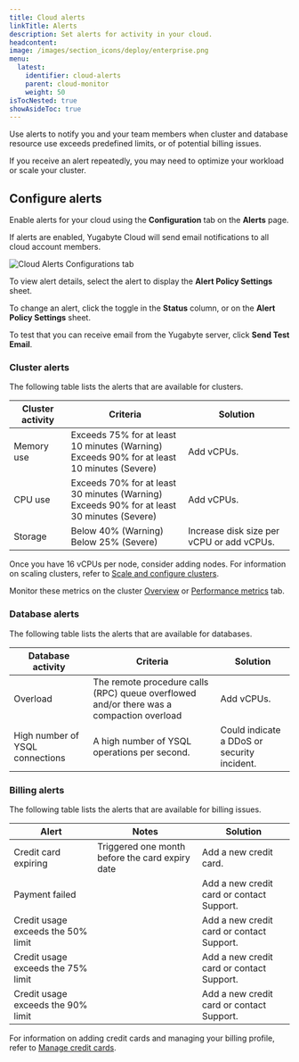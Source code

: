 ```yaml
---
title: Cloud alerts
linkTitle: Alerts
description: Set alerts for activity in your cloud.
headcontent:
image: /images/section_icons/deploy/enterprise.png
menu:
  latest:
    identifier: cloud-alerts
    parent: cloud-monitor
    weight: 50
isTocNested: true
showAsideToc: true
---
```


Use alerts to notify you and your team members when cluster and database resource use exceeds predefined limits, or of potential billing issues.

If you receive an alert repeatedly, you may need to optimize your workload or scale your cluster.

## Configure alerts

Enable alerts for your cloud using the **Configuration** tab on the **Alerts** page.

If alerts are enabled, Yugabyte Cloud will send email notifications to all cloud account members.

![Cloud Alerts Configurations tab](/images/yb-cloud/cloud-alerts-configurations.png)

To view alert details, select the alert to display the **Alert Policy Settings** sheet.

To change an alert, click the toggle in the **Status** column, or on the **Alert Policy Settings** sheet.

To test that you can receive email from the Yugabyte server, click **Send Test Email**.

### Cluster alerts

The following table lists the alerts that are available for clusters.

| Cluster activity | Criteria | Solution |
| --- | --- | --- |
| Memory use | Exceeds 75% for at least 10 minutes (Warning)<br>Exceeds 90% for at least 10 minutes (Severe) | Add vCPUs. |
| CPU use | Exceeds 70% for at least 30 minutes (Warning)<br>Exceeds 90% for at least 30 minutes (Severe) | Add vCPUs. |
| Storage | Below 40% (Warning)<br>Below 25% (Severe) | Increase disk size per vCPU or add vCPUs. |

Once you have 16 vCPUs per node, consider adding nodes. For information on scaling clusters, refer to [Scale and configure clusters](../../cloud-clusters/configure-clusters/).

Monitor these metrics on the cluster [Overview](../overview/#overview-metrics) or [Performance metrics](../overview/#performance-metrics) tab.

### Database alerts

The following table lists the alerts that are available for databases.

| Database activity | Criteria | Solution |
| --- | --- | --- |
| Overload | The remote procedure calls (RPC) queue overflowed and/or there was a compaction overload | Add vCPUs. |
| High number of YSQL connections | A high number of YSQL operations per second. | Could indicate a DDoS or security incident. |

### Billing alerts

The following table lists the alerts that are available for billing issues.

| Alert | Notes | Solution |
| --- | --- | --- |
| Credit card expiring | Triggered one month before the card expiry date | Add a new credit card. |
| Payment failed | | Add a new credit card or contact Support. |
| Credit usage exceeds the 50% limit | | Add a new credit card or contact Support. |
| Credit usage exceeds the 75% limit | | Add a new credit card or contact Support. |
| Credit usage exceeds the 90% limit | | Add a new credit card or contact Support. |

For information on adding credit cards and managing your billing profile, refer to [Manage credit cards](../../cloud-admin/cloud-billing-profile/#manage-credit-cards).
